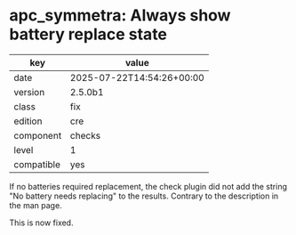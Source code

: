[//]: # (werk v2)
# apc_symmetra: Always show battery replace state

key        | value
---------- | ---
date       | 2025-07-22T14:54:26+00:00
version    | 2.5.0b1
class      | fix
edition    | cre
component  | checks
level      | 1
compatible | yes

If no batteries required replacement, the check plugin did not add the string "No battery needs replacing" to the results.
Contrary to the description in the man page.

This is now fixed.
